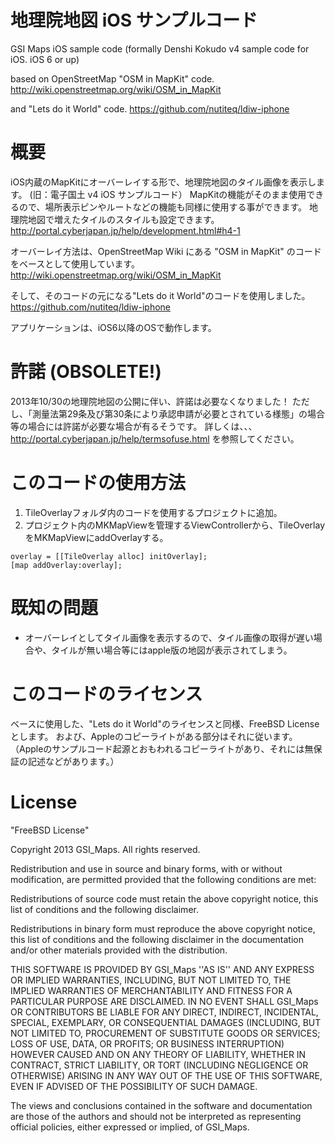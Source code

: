 # 地理院地図 iOS サンプルコード

GSI Maps iOS sample code (formally Denshi Kokudo v4 sample code for iOS. iOS 6 or up)

based on OpenStreetMap "OSM in MapKit" code.
http://wiki.openstreetmap.org/wiki/OSM_in_MapKit

and "Lets do it World" code.
https://github.com/nutiteq/ldiw-iphone

# 概要
iOS内蔵のMapKitにオーバーレイする形で、地理院地図のタイル画像を表示します。
(旧：電子国土 v4 iOS サンプルコード）
MapKitの機能がそのまま使用できるので、場所表示ピンやルートなどの機能も同様に使用する事ができます。
地理院地図で増えたタイルのスタイルも設定できます。
http://portal.cyberjapan.jp/help/development.html#h4-1

オーバーレイ方法は、OpenStreetMap Wiki にある "OSM in MapKit" のコードをベースとして使用しています。
http://wiki.openstreetmap.org/wiki/OSM_in_MapKit

そして、そのコードの元になる"Lets do it World"のコードを使用しました。
https://github.com/nutiteq/ldiw-iphone

アプリケーションは、iOS6以降のOSで動作します。

# 許諾 (OBSOLETE!)
2013年10/30の地理院地図の公開に伴い、許諾は必要なくなりました！
ただし、「測量法第29条及び第30条により承認申請が必要とされている様態」の場合等の場合には許諾が必要な場合が有るそうです。
詳しくは、、、 http://portal.cyberjapan.jp/help/termsofuse.html を参照してください。

# このコードの使用方法
1. TileOverlayフォルダ内のコードを使用するプロジェクトに追加。
2. プロジェクト内のMKMapViewを管理するViewControllerから、TileOverlayをMKMapViewにaddOverlayする。
```
overlay = [[TileOverlay alloc] initOverlay];
[map addOverlay:overlay];
```

# 既知の問題
* オーバーレイとしてタイル画像を表示するので、タイル画像の取得が遅い場合や、タイルが無い場合等にはapple版の地図が表示されてしまう。

# このコードのライセンス
ベースに使用した、"Lets do it World"のライセンスと同様、FreeBSD Licenseとします。
および、Appleのコピーライトがある部分はそれに従います。（Appleのサンプルコード起源とおもわれるコピーライトがあり、それには無保証の記述などがあります。）

# License
"FreeBSD License"

Copyright 2013 GSI_Maps. All rights reserved.

Redistribution and use in source and binary forms, with or without modification, are permitted provided that the following conditions are met:

Redistributions of source code must retain the above copyright notice, this list of conditions and the following disclaimer.

Redistributions in binary form must reproduce the above copyright notice, this list of conditions and the following disclaimer in the documentation and/or other materials provided with the distribution.

THIS SOFTWARE IS PROVIDED BY GSI_Maps ''AS IS'' AND ANY EXPRESS OR IMPLIED WARRANTIES, INCLUDING, BUT NOT LIMITED TO, THE IMPLIED WARRANTIES OF MERCHANTABILITY AND FITNESS FOR A PARTICULAR PURPOSE ARE DISCLAIMED. IN NO EVENT SHALL GSI_Maps OR CONTRIBUTORS BE LIABLE FOR ANY DIRECT, INDIRECT, INCIDENTAL, SPECIAL, EXEMPLARY, OR CONSEQUENTIAL DAMAGES (INCLUDING, BUT NOT LIMITED TO, PROCUREMENT OF SUBSTITUTE GOODS OR SERVICES; LOSS OF USE, DATA, OR PROFITS; OR BUSINESS INTERRUPTION) HOWEVER CAUSED AND ON ANY THEORY OF LIABILITY, WHETHER IN CONTRACT, STRICT LIABILITY, OR TORT (INCLUDING NEGLIGENCE OR OTHERWISE) ARISING IN ANY WAY OUT OF THE USE OF THIS SOFTWARE, EVEN IF ADVISED OF THE POSSIBILITY OF SUCH DAMAGE.

The views and conclusions contained in the software and documentation are those of the authors and should not be interpreted as representing official policies, either expressed or implied, of GSI_Maps.

